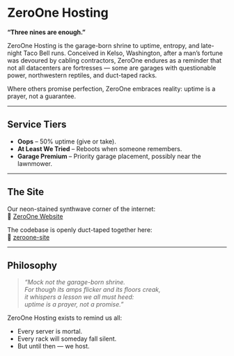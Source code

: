 # ZeroOne Hosting  

**“Three nines are enough.”**  

ZeroOne Hosting is the garage-born shrine to uptime, entropy, and late-night Taco Bell runs. Conceived in Kelso, Washington, after a man’s fortune was devoured by cabling contractors, ZeroOne endures as a reminder that not all datacenters are fortresses — some are garages with questionable power, northwestern reptiles, and duct-taped racks.  

Where others promise perfection, ZeroOne embraces reality: uptime is a prayer, not a guarantee.  

---

## Service Tiers  

- **Oops** – 50% uptime (give or take).  
- **At Least We Tried** – Reboots when someone remembers.  
- **Garage Premium** – Priority garage placement, possibly near the lawnmower.  

---

## The Site  

Our neon-stained synthwave corner of the internet:  
🔗 [ZeroOne Website](https://zeroone.traefikturkey.com/)  

The codebase is openly duct-taped together here:  
🔗 [zeroone-site](https://github.com/ZeroOne-Hosting/zeroone-site)  

---

## Philosophy  

> *“Mock not the garage-born shrine.  
> For though its amps flicker and its floors creak,  
> it whispers a lesson we all must heed:  
> uptime is a prayer, not a promise.”*  

ZeroOne Hosting exists to remind us all:  
- Every server is mortal.  
- Every rack will someday fall silent.  
- But until then — we host.  
